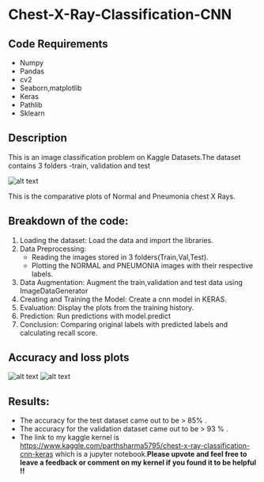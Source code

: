 # Chest-X-Ray-Classification-CNN

## Code Requirements

* Numpy
* Pandas
* cv2
* Seaborn,matplotlib
* Keras
* Pathlib
* Sklearn

## Description

This is an image classification problem on Kaggle Datasets.The dataset contains 3 folders -train, validation and test

![alt text](https://github.com/pshar33/Chest-X-Ray-Classification-CNN-/blob/master/Plots.png)

This is the comparative plots of Normal and Pneumonia chest X Rays. 


## Breakdown of the code:

1. Loading the dataset: Load the data and import the libraries.
2. Data Preprocessing:
     * Reading the images stored in 3 folders(Train,Val,Test).
     * Plotting the NORMAL and PNEUMONIA images with their respective labels.
3. Data Augmentation: Augment the train,validation and test data using ImageDataGenerator
4. Creating and Training the Model: Create a cnn model in KERAS.
5. Evaluation: Display the plots from the training history.
6. Prediction: Run predictions with model.predict
7. Conclusion: Comparing original labels with predicted labels and calculating recall score.

## Accuracy and loss plots


![alt text](https://github.com/pshar33/Chest-X-Ray-Classification-CNN-/blob/master/loss%2Caccuracy%20plots.png)
![alt text](https://github.com/pshar33/Chest-X-Ray-Classification-CNN-/blob/master/loss%2Caccuracy%20plots2.png)


## Results:

- The accuracy for the test dataset came out to be > 85% .
- The accuracy for the validation dataset came out to be > 93 % .
- The link to my kaggle kernel is https://www.kaggle.com/parthsharma5795/chest-x-ray-classification-cnn-keras  which is a jupyter notebook.**Please upvote and feel free to leave a feedback or comment on my kernel if you found it to be helpful !!**
